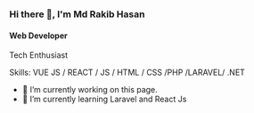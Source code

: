 ### Hi there 👋, I'm Md Rakib Hasan
#### Web Developer


Tech Enthusiast

Skills: VUE JS / REACT / JS / HTML / CSS /PHP /LARAVEL/ .NET

- 🔭 I’m currently working on this page. 
- 🌱 I’m currently learning Laravel and React Js 

